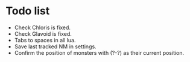 # Todo list

* Check Chloris is fixed.
* Check Glavoid is fixed.
* Tabs to spaces in all lua.
* Save last tracked NM in settings.
* Confirm the position of monsters with (?-?) as their current position.
